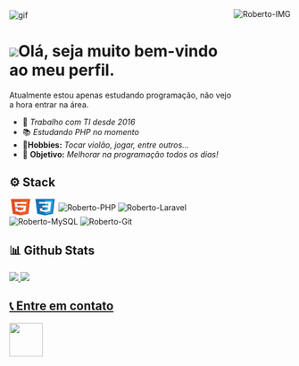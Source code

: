   <img align="center" alt="gif"  width="1014" src="https://user-images.githubusercontent.com/70382532/138322189-2db8df52-9dcb-40a0-88a8-c365466bd33d.gif">
<img align="right" alt="Roberto-IMG" height="470" src="https://cdn.discordapp.com/attachments/913794754372845571/945385890530873414/Cracha_2.png">

<h1 align="left"><img height="30px" src="https://user-images.githubusercontent.com/50364832/143615313-330ef73e-ee1c-4cfe-b71d-7462a00f16b4.gif" />Olá, seja muito bem-vindo ao meu perfil.</h1>
<p>Atualmente estou apenas estudando programação, não vejo a hora entrar na área.</p>

- 🔭 _Trabalho com TI desde 2016_
- 📚 _Estudando PHP no momento_
- 📌**Hobbies:** _Tocar violão, jogar, entre outros..._
- 🎯 **Objetivo:** _Melhorar na programação todos os dias!_


## ⚙️ Stack
<div align="left" style="display: inline_block">
    <img align="center" alt="Roberto-HTML" height="30" width="40" src="https://raw.githubusercontent.com/devicons/devicon/master/icons/html5/html5-original.svg">
  <img align="center" alt="Roberto-CSS" height="30" width="40" src="https://raw.githubusercontent.com/devicons/devicon/master/icons/css3/css3-original.svg">
  <img align="center" alt="Roberto-PHP" height="50" width="50"  src="https://cdn.jsdelivr.net/gh/devicons/devicon/icons/php/php-plain.svg">
  <img align="center" alt="Roberto-Laravel" height="30" width="40" src="https://cdn.jsdelivr.net/gh/devicons/devicon/icons/laravel/laravel-plain.svg">
  <img align="center" alt="Roberto-MySQL" height="60" width="70" src="https://cdn.jsdelivr.net/gh/devicons/devicon/icons/mysql/mysql-original-wordmark.svg">
  <img align="center" alt="Roberto-Git" height="30" width="40" src="https://cdn.jsdelivr.net/gh/devicons/devicon/icons/git/git-plain.svg">
</div>

## 📊 Github Stats
<div align="left">
  <a href="https://github.com/Roberto-A-F-Faria-JR">
  <img height="150em" src="https://github-readme-stats.vercel.app/api/top-langs/?username=Roberto-A-F-Faria-JR&layout=compact&langs_count=7&theme=github_dark"/>   
  <img height="150em" src="https://github-readme-stats.vercel.app/api?username=Roberto-A-F-Faria-JR&show_icons=true&theme=github_dark&include_all_commits=true&count_private=true"/>
</div> 

## 📞 Entre em contato
<div align="left">
  <a href="https://beacons.ai/robertojunior"><img height="60" width="60" src="https://assets-global.website-files.com/61734ecee390bd3fe4fbfbb4/61765ca79511431753b38527_Logo-Beacons-Mobile.svg"></a>
</div>
